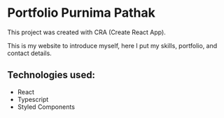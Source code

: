 # Portfolio Purnima Pathak

This project was created with CRA (Create React App).

This is my website to introduce myself, here I put my skills, portfolio, and contact details.


## Technologies used:
- React
- Typescript
- Styled Components

